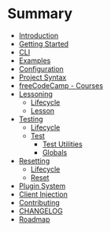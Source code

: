# Summary

- [Introduction](./introduction.md)
- [Getting Started](./getting-started.md)
- [CLI](./cli.md)
- [Examples](./examples.md)
- [Configuration](./configuration.md)
- [Project Syntax](./project-syntax.md)
- [freeCodeCamp - Courses](./freecodecamp-courses.md)
- [Lessoning]()
  - [Lifecycle](./lessoning/lifecycle.md)
  - [Lesson](./lessoning/lesson.md)
- [Testing]()
  - [Lifecycle](./testing/lifecycle.md)
  - [Test]()
    - [Test Utilities](./testing/test-utilities.md)
    - [Globals](./testing/globals.md)
- [Resetting]()
  - [Lifecycle](./resetting/lifecycle.md)
  - [Reset](./resetting/reset.md)
- [Plugin System](./plugin-system.md)
- [Client Injection](./client-injection.md)
- [Contributing](./contributing.md)
- [CHANGELOG](./CHANGELOG.md)
- [Roadmap](./roadmap.md)
